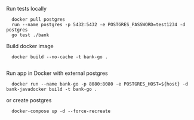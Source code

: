 
Run tests locally
```
  docker pull postgres
  run --name postgres -p 5432:5432 -e POSTGRES_PASSWORD=test1234 -d postgres
  go test ./bank
```
Build docker image
```
  docker build --no-cache -t bank-go .
  
```
Run app in Docker
with external postgres
```
  docker run --name bank-go -p 8080:8080 -e POSTGRES_HOST=${host} -d bank-javadocker build -t bank-go .
```
  or create postgres 
```
  docker-compose up -d --force-recreate
```


